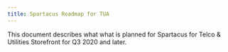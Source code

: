```yaml
---
title: Spartacus Roadmap for TUA
---
```


This document describes what what is planned for Spartacus for Telco & Utilities Storefront for Q3 2020 and later.